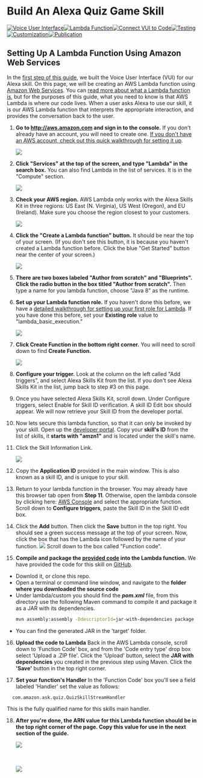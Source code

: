 # Build An Alexa Quiz Game Skill
[![Voice User Interface](https://m.media-amazon.com/images/G/01/mobile-apps/dex/alexa/alexa-skills-kit/tutorials/navigation/1-locked._TTH_.png)](./1-voice-user-interface.md)[![Lambda Function](https://m.media-amazon.com/images/G/01/mobile-apps/dex/alexa/alexa-skills-kit/tutorials/navigation/2-on._TTH_.png)](./2-lambda-function.md)[![Connect VUI to Code](https://m.media-amazon.com/images/G/01/mobile-apps/dex/alexa/alexa-skills-kit/tutorials/navigation/3-off._TTH_.png)](./3-connect-vui-to-code.md)[![Testing](https://m.media-amazon.com/images/G/01/mobile-apps/dex/alexa/alexa-skills-kit/tutorials/navigation/4-off._TTH_.png)](./4-testing.md)[![Customization](https://m.media-amazon.com/images/G/01/mobile-apps/dex/alexa/alexa-skills-kit/tutorials/navigation/5-off._TTH_.png)](./5-customization.md)[![Publication](https://m.media-amazon.com/images/G/01/mobile-apps/dex/alexa/alexa-skills-kit/tutorials/navigation/6-off._TTH_.png)](./6-publication.md)

## Setting Up A Lambda Function Using Amazon Web Services

In the [first step of this guide](./1-voice-user-interface.md), we built the Voice User Interface (VUI) for our Alexa skill.  On this page, we will be creating an AWS Lambda function using [Amazon Web Services](http://aws.amazon.com).  You can [read more about what a Lambda function is](http://aws.amazon.com/lambda), but for the purposes of this guide, what you need to know is that AWS Lambda is where our code lives.  When a user asks Alexa to use our skill, it is our AWS Lambda function that interprets the appropriate interaction, and provides the conversation back to the user.

1.  **Go to http://aws.amazon.com and sign in to the console.** If you don't already have an account, you will need to create one.  [If you don't have an AWS account, check out this quick walkthrough for setting it up](https://alexa.design/create-aws-account).

    <a href="https://console.aws.amazon.com/console/home" target="_new"><img src="https://m.media-amazon.com/images/G/01/mobile-apps/dex/alexa/alexa-skills-kit/tutorials/general/2-1-sign-in-to-the-console._TTH_.png" /></a>

2.  **Click "Services" at the top of the screen, and type "Lambda" in the search box.**  You can also find Lambda in the list of services.  It is in the "Compute" section.

    <a href="https://console.aws.amazon.com/lambda/home" target="_new"><img src="https://m.media-amazon.com/images/G/01/mobile-apps/dex/alexa/alexa-skills-kit/tutorials/general/2-2-services-lambda._TTH_.png" /></a>

3.  **Check your AWS region.** AWS Lambda only works with the Alexa Skills Kit in three regions: US East (N. Virginia), US West (Oregon), and EU (Ireland).  Make sure you choose the region closest to your customers.

    <img src="https://m.media-amazon.com/images/G/01/mobile-apps/dex/alexa/alexa-skills-kit/tutorials/general/2-3-check-region._TTH_.png"/>

4.  **Click the "Create a Lambda function" button.** It should be near the top of your screen.  (If you don't see this button, it is because you haven't created a Lambda function before.  Click the blue "Get Started" button near the center of your screen.)

    <img src="https://m.media-amazon.com/images/G/01/mobile-apps/dex/alexa/alexa-skills-kit/tutorials/general/2-4-create-a-lambda-function._TTH_.png" />

5.  **There are two boxes labeled "Author from scratch" and "Blueprints". Click the radio button in the box titled "Author from scratch".** Then type a name for you lambda function, choose "Java 8" as the runtime.

6.  **Set up your Lambda function role.**  If you haven't done this before, we have a [detailed walkthrough for setting up your first role for Lambda](https://alexa.design/create-lambda-role).  If you have done this before, set your **Existing role** value to "lambda_basic_execution."

    <img src="https://m.media-amazon.com/images/G/01/mobile-apps/dex/alexa/alexa-skills-kit/tutorials/general/2-9-lambda-function-role._TTH_.png" />

7. **Click Create Function in the bottom right corner.**  You will need to scroll down to find **Create Function.**

    <img src="https://m.media-amazon.com/images/G/01/mobile-apps/dex/alexa/alexa-skills-kit/tutorials/general/2-11-create-function-button._TTH_.png" />


8. **Configure your trigger.** Look at the column on the left called "Add triggers", and select Alexa Skills Kit from the list.  If you don't see Alexa Skills Kit in the list, jump back to step #3 on this page.

    <!-- <img src="https://m.media-amazon.com/images/G/01/mobile-apps/dex/alexa/alexa-skills-kit/tutorials/general/2-6-configure-your-trigger._TTH_.png" /> TODO: THIS SCREENSHOT IS OUT OF DATE-->

9. Once you have selected Alexa Skills Kit, scroll down. Under Configure triggers, select Enable for Skill ID verification. A skill ID Edit box should appear. We will now retrieve your Skill ID from the developer portal.

10. Now lets secure this lambda function, so that it can only be invoked by your skill. Open up the [developer portal](https://developer.amazon.com/edw/home.html#/skills). Copy your **skill's ID** from the list of skills, it **starts with "amzn1"** and is located under the skill's name. 

11. Click the Skill Information Link.

    <img src="https://m.media-amazon.com/images/G/01/mobile-apps/dex/alexa/alexa-skills-kit/tutorials/general/3-2-configuration-tab._TTH_.png" />

12. Copy the **Application ID** provided in the main window. This is also known as a skill ID, and is unique to your skill.

13. Return to your lambda function in the browser. You may already have this browser tab open from **Step 11**. Otherwise, open the lambda console by clicking here: [AWS Console](https://console.aws.amazon.com/lambda/home?region=us-east-1#/functions) and select the appropriate function. Scroll down to **Configure triggers**, paste the Skill ID in the Skill ID edit box.

14. Click the **Add** button. Then click the **Save** button in the top right. You should see a green success message at the top of your screen. Now, click the box that has the Lambda icon followed by the name of your function.
  ![](https://m.media-amazon.com/images/G/01/mobile-apps/dex/alexa/alexa-skills-kit/tutorials/quiz-game/1-13-lambda-function-name._CB1522207260_.png)
Scroll down to the box called "Function code".

15.  **Compile and package the [provided code](https://github.com/alexa/skill-sample-java-quiz-game/blob/master/lambda/custom/) into the Lambda function.**  We have provided the code for this skill on [GitHub](https://github.com/alexa/skill-sample-nodejs-java-game/blob/master/lambda/custom/).
* Downlod it, or clone this repo.
* Open a terminal or command line window, and navigate to the **folder where you downloaded the source code**
* Under lambda/custom you should find the **_pom.xml_** file, from this directory use the following Maven command to compile it and package it as a JAR with its dependencies.
  ```bash
  mvn assembly:assembly -DdescriptorId=jar-with-dependencies package
  ```
* You can find the generated JAR in the 'target' folder.

16. **Upload the code to Lambda**
Back in the AWS Lambda console, scroll down to 'Function Code' box, and from the 'Code entry type' drop box select 'Upload a .ZIP file'. Click the 'Upload' button, select the **JAR with dependencies** you created in the previous step using Maven. Click the **'Save'** button in the top right corner.

17. **Set your function's Handler**
In the 'Function Code' box you'll see a field labeled 'Handler' set the value as follows:
```text
  com.amazon.ask.quiz.QuizSkillStreamHandler
```
This is the fully qualified name for this skills main handler.

18. **After you're done, the ARN value for this Lambda function should be in the top right corner of the page. Copy this value for use in the next section of the guide.**

    <img src="https://m.media-amazon.com/images/G/01/mobile-apps/dex/alexa/alexa-skills-kit/tutorials/quiz-game/2-12-copy-ARN._TTH_.png" />  <!--TODO: THIS IMAGE NEEDS TO BE CUSTOMIZED FOR YOUR SKILL TEMPLATE. -->

    <br/><br/>
    <a href="./3-connect-vui-to-code.md"><img src="https://m.media-amazon.com/images/G/01/mobile-apps/dex/alexa/alexa-skills-kit/tutorials/general/buttons/button_next_connect_vui_to_code._TTH_.png"/></a>
